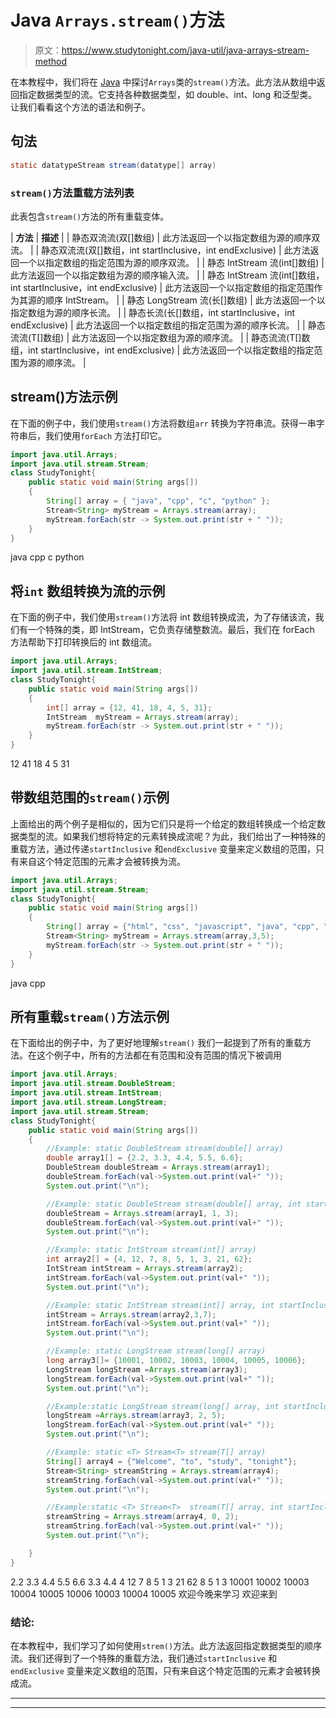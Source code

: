 # Java `Arrays.stream()`方法

> 原文：<https://www.studytonight.com/java-util/java-arrays-stream-method>

在本教程中，我们将在 [Java](https://www.studytonight.com/java/) 中探讨`Arrays`类的`stream()`方法。此方法从数组中返回指定数据类型的流。它支持各种数据类型，如 double、int、long 和泛型类。让我们看看这个方法的语法和例子。

## 句法

```java
static datatypeStream stream(datatype[] array)
```

### `stream()`方法重载方法列表

此表包含`stream()`方法的所有重载变体。

| **方法** | **描述** |
| 静态双流流(双[]数组) | 此方法返回一个以指定数组为源的顺序双流。 |
| 静态双流流(双[]数组，int startInclusive，int endExclusive) | 此方法返回一个以指定数组的指定范围为源的顺序双流。 |
| 静态 IntStream 流(int[]数组) | 此方法返回一个以指定数组为源的顺序输入流。 |
| 静态 IntStream 流(int[]数组，int startInclusive，int endExclusive) | 此方法返回一个以指定数组的指定范围作为其源的顺序 IntStream。 |
| 静态 LongStream 流(长[]数组) | 此方法返回一个以指定数组为源的顺序长流。 |
| 静态长流(长[]数组，int startInclusive，int endExclusive) | 此方法返回一个以指定数组的指定范围为源的顺序长流。 |
| 静态<t>流<t>流(T[]数组)</t></t> | 此方法返回一个以指定数组为源的顺序流。 |
| 静态<t>流<t>流(T[]数组，int startInclusive，int endExclusive)</t></t> | 此方法返回一个以指定数组的指定范围为源的顺序流。 |

## stream()方法示例

在下面的例子中，我们使用`stream()`方法将数组`arr` 转换为字符串流。获得一串字符串后，我们使用`forEach` 方法打印它。

```java
import java.util.Arrays;
import java.util.stream.Stream;
class StudyTonight{ 
	public static void main(String args[]) 
	{  
		String[] array = { "java", "cpp", "c", "python" }; 
		Stream<String> myStream = Arrays.stream(array); 
		myStream.forEach(str -> System.out.print(str + " ")); 
	}
}
```

java cpp c python

## 将`int` 数组转换为流的示例

在下面的例子中，我们使用`stream()`方法将 int 数组转换成流，为了存储该流，我们有一个特殊的类，即 IntStream，它负责存储整数流。最后，我们在 forEach 方法帮助下打印转换后的 int 数组流。

```java
import java.util.Arrays;
import java.util.stream.IntStream;
class StudyTonight{ 
	public static void main(String args[]) 
	{  
		int[] array = {12, 41, 18, 4, 5, 31}; 
		IntStream  myStream = Arrays.stream(array); 
		myStream.forEach(str -> System.out.print(str + " ")); 		
	}
}
```

12 41 18 4 5 31

## 带数组范围的`stream()`示例

上面给出的两个例子是相似的，因为它们只是将一个给定的数组转换成一个给定数据类型的流。如果我们想将特定的元素转换成流呢？为此，我们给出了一种特殊的重载方法，通过传递`startInclusive` 和`endExclusive` 变量来定义数组的范围，只有来自这个特定范围的元素才会被转换为流。

```java
import java.util.Arrays;
import java.util.stream.Stream;
class StudyTonight{ 
	public static void main(String args[]) 
	{  
		String[] array = {"html", "css", "javascript", "java", "cpp", "c", "python" }; 
		Stream<String> myStream = Arrays.stream(array,3,5); 
		myStream.forEach(str -> System.out.print(str + " ")); 		
	}
}
```

java cpp

## 所有重载`stream()`方法示例

在下面给出的例子中，为了更好地理解`stream()` 我们一起提到了所有的重载方法。在这个例子中，所有的方法都在有范围和没有范围的情况下被调用

```java
import java.util.Arrays;
import java.util.stream.DoubleStream;
import java.util.stream.IntStream;
import java.util.stream.LongStream;
import java.util.stream.Stream;
class StudyTonight{ 
	public static void main(String args[]) 
	{  
		//Example: static DoubleStream stream(double[] array)
		double array1[] = {2.2, 3.3, 4.4, 5.5, 6.6};
		DoubleStream doubleStream = Arrays.stream(array1);
		doubleStream.forEach(val->System.out.print(val+" "));
		System.out.print("\n");

		//Example: static DoubleStream stream(double[] array, int startInclusive, int endExclusive)
		doubleStream = Arrays.stream(array1, 1, 3);
		doubleStream.forEach(val->System.out.print(val+" "));
		System.out.print("\n");

		//Example: static IntStream	stream(int[] array)
		int array2[] = {4, 12, 7, 8, 5, 1, 3, 21, 62};
		IntStream intStream = Arrays.stream(array2);
		intStream.forEach(val->System.out.print(val+" "));
		System.out.print("\n");

		//Example: static IntStream	stream(int[] array, int startInclusive, int endExclusive)
		intStream = Arrays.stream(array2,3,7);
		intStream.forEach(val->System.out.print(val+" "));
		System.out.print("\n");

		//Example: static LongStream stream(long[] array)
		long array3[]= {10001, 10002, 10003, 10004, 10005, 10006};
		LongStream longStream =Arrays.stream(array3);
		longStream.forEach(val->System.out.print(val+" "));
		System.out.print("\n");

		//Example:static LongStream	stream(long[] array, int startInclusive, int endExclusive)
		longStream =Arrays.stream(array3, 2, 5);
		longStream.forEach(val->System.out.print(val+" "));
		System.out.print("\n");

		//Example: static <T> Stream<T>	stream(T[] array)
		String[] array4 = {"Welcome", "to", "study", "tonight"}; 
		Stream<String> streamString = Arrays.stream(array4); 
		streamString.forEach(val->System.out.print(val+" "));
		System.out.print("\n");

		//Example:static <T> Stream<T>	stream(T[] array, int startInclusive, int endExclusive)
		streamString = Arrays.stream(array4, 0, 2); 
		streamString.forEach(val->System.out.print(val+" "));
		System.out.print("\n");

	}
}
```

2.2 3.3 4.4 5.5 6.6
3.3 4.4
4 12 7 8 5 1 3 21 62
8 5 1 3
10001 10002 10003 10004 10005 10006
10003 10004 10005
欢迎今晚来学习
欢迎来到

### 结论:

在本教程中，我们学习了如何使用`strem()`方法。此方法返回指定数据类型的顺序流。我们还得到了一个特殊的重载方法，我们通过`startInclusive` 和`endExclusive` 变量来定义数组的范围，只有来自这个特定范围的元素才会被转换成流。

* * *

* * *